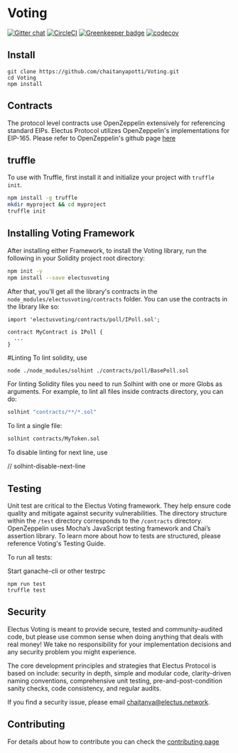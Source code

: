 # Voting

<!-- <img align="center" src="./img/colonyNetwork_color.svg" /> -->

[![Gitter chat](https://badges.gitter.im/gitterHQ/gitter.png)](https://gitter.im/ElectusProtocol/Lobby)
[![CircleCI](https://circleci.com/gh/chaitanyapotti/Voting/tree/master.svg?style=shield)](https://circleci.com/gh/chaitanyapotti/Voting/tree/master)
[![Greenkeeper badge](https://badges.greenkeeper.io/chaitanyapotti/Voting.svg)](https://greenkeeper.io/)
[![codecov](https://codecov.io/gh/chaitanyapotti/Voting/branch/master/graph/badge.svg)](https://codecov.io/gh/chaitanyapotti/Voting)

## Install

```
git clone https://github.com/chaitanyapotti/Voting.git
cd Voting
npm install
```

## Contracts

The protocol level contracts use OpenZeppelin extensively for referencing standard EIPs.
Electus Protocol utilizes OpenZeppelin's implementations for EIP-165.
Please refer to OpenZeppelin's github page [here](https://github.com/OpenZeppelin/openzeppelin-solidity)

## truffle

To use with Truffle, first install it and initialize your project with `truffle init`.

```sh
npm install -g truffle
mkdir myproject && cd myproject
truffle init
```

## Installing Voting Framework

After installing either Framework, to install the Voting library, run the following in your Solidity project root directory:

```sh
npm init -y
npm install --save electusvoting
```

After that, you'll get all the library's contracts in the `node_modules/electusvoting/contracts` folder. You can use the contracts in the library like so:

```solidity
import 'electusvoting/contracts/poll/IPoll.sol';

contract MyContract is IPoll {
  ...
}
```

#Linting
To lint solidity, use

```sh
node ./node_modules/solhint ./contracts/poll/BasePoll.sol
```

For linting Solidity files you need to run Solhint with one or more Globs as arguments. For example, to lint all files inside contracts directory, you can do:

```sh
solhint "contracts/**/*.sol"
```

To lint a single file:

```sh
solhint contracts/MyToken.sol
```

To disable linting for next line, use

// solhint-disable-next-line

## Testing

Unit test are critical to the Electus Voting framework. They help ensure code quality and mitigate against security vulnerabilities. The directory structure within the `/test` directory corresponds to the `/contracts` directory. OpenZeppelin uses Mocha’s JavaScript testing framework and Chai’s assertion library. To learn more about how to tests are structured, please reference Voting's Testing Guide.

To run all tests:

Start ganache-cli or other testrpc

```
npm run test
truffle test
```

## Security

Electus Voting is meant to provide secure, tested and community-audited code, but please use common sense when doing anything that deals with real money! We take no responsibility for your implementation decisions and any security problem you might experience.

The core development principles and strategies that Electus Protocol is based on include: security in depth, simple and modular code, clarity-driven naming conventions, comprehensive unit testing, pre-and-post-condition sanity checks, code consistency, and regular audits.

If you find a security issue, please email [chaitanya@electus.network](mailto:chaitanya@electus.network).

## Contributing

For details about how to contribute you can check the [contributing page](CONTRIBUTING.md)
